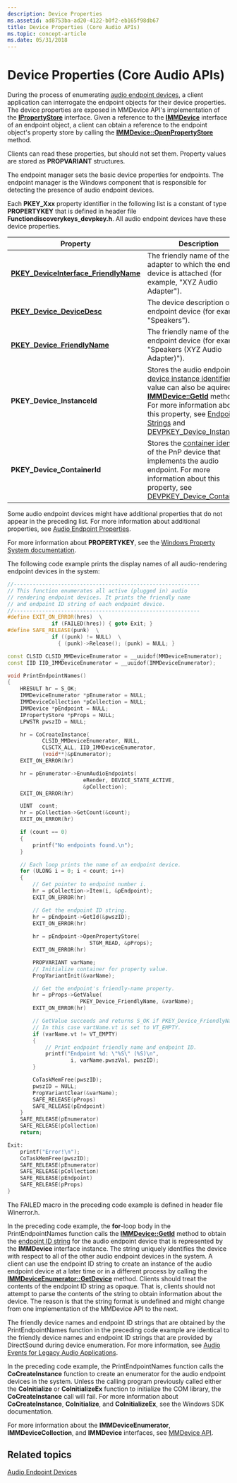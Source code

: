 ```yaml
---
description: Device Properties
ms.assetid: ad8753ba-ad20-4122-b0f2-eb165f98db67
title: Device Properties (Core Audio APIs)
ms.topic: concept-article
ms.date: 05/31/2018
---
```


# Device Properties (Core Audio APIs)

During the process of enumerating [audio endpoint devices](audio-endpoint-devices.md), a client application can interrogate the endpoint objects for their device properties. The device properties are exposed in MMDevice API's implementation of the [**IPropertyStore**](/windows/win32/api/propsys/nn-propsys-ipropertystore) interface. Given a reference to the [**IMMDevice**](/windows/desktop/api/Mmdeviceapi/nn-mmdeviceapi-immdevice) interface of an endpoint object, a client can obtain a reference to the endpoint object's property store by calling the [**IMMDevice::OpenPropertyStore**](/windows/desktop/api/Mmdeviceapi/nf-mmdeviceapi-immdevice-openpropertystore) method.

Clients can read these properties, but should not set them. Property values are stored as **PROPVARIANT** structures.

The endpoint manager sets the basic device properties for endpoints. The endpoint manager is the Windows component that is responsible for detecting the presence of audio endpoint devices.

Each **PKEY\_Xxx** property identifier in the following list is a constant of type **PROPERTYKEY** that is defined in header file **Functiondiscoverykeys\_devpkey.h**. All audio endpoint devices have these device properties.

| Property | Description |
|----------|-------------|
| [**PKEY\_DeviceInterface\_FriendlyName**](pkey-deviceinterface-friendlyname.md) | The friendly name of the audio adapter to which the endpoint device is attached (for example, "XYZ Audio Adapter"). |
| [**PKEY\_Device\_DeviceDesc**](pkey-device-devicedesc.md) | The device description of the endpoint device (for example, "Speakers"). |
| [**PKEY\_Device\_FriendlyName**](pkey-device-friendlyname.md) | The friendly name of the endpoint device (for example, "Speakers (XYZ Audio Adapter)"). |
| **PKEY\_Device\_InstanceId** | Stores the audio endpoint [device instance identifier](/windows-hardware/drivers/install/device-instance-ids). The value can also be aquired via [**IMMDevice::GetId**](/windows/win32/api/mmdeviceapi/nf-mmdeviceapi-immdevice-getid) method. For more information about this property, see [Endpoint ID Strings](endpoint-id-strings.md) and [DEVPKEY_Device_InstanceId](/windows-hardware/drivers/install/devpkey-device-instanceid). |
| **PKEY\_Device\_ContainerId** | Stores the [container identifier](/windows-hardware/drivers/install/container-ids) of the PnP device that implements the audio endpoint. For more information about this property, see [DEVPKEY_Device_ContainerId](/windows-hardware/drivers/install/devpkey-device-containerid). |

Some audio endpoint devices might have additional properties that do not appear in the preceding list. For more information about additional properties, see [Audio Endpoint Properties](audio-endpoint-properties.md).

For more information about **PROPERTYKEY**, see the [Windows Property System documentation](/windows/win32/api/wtypes/ns-wtypes-propertykey).

The following code example prints the display names of all audio-rendering endpoint devices in the system:

```C++
//-----------------------------------------------------------
// This function enumerates all active (plugged in) audio
// rendering endpoint devices. It prints the friendly name
// and endpoint ID string of each endpoint device.
//-----------------------------------------------------------
#define EXIT_ON_ERROR(hres)  \
              if (FAILED(hres)) { goto Exit; }
#define SAFE_RELEASE(punk)  \
              if ((punk) != NULL)  \
                { (punk)->Release(); (punk) = NULL; }

const CLSID CLSID_MMDeviceEnumerator = __uuidof(MMDeviceEnumerator);
const IID IID_IMMDeviceEnumerator = __uuidof(IMMDeviceEnumerator);

void PrintEndpointNames()
{
    HRESULT hr = S_OK;
    IMMDeviceEnumerator *pEnumerator = NULL;
    IMMDeviceCollection *pCollection = NULL;
    IMMDevice *pEndpoint = NULL;
    IPropertyStore *pProps = NULL;
    LPWSTR pwszID = NULL;

    hr = CoCreateInstance(
           CLSID_MMDeviceEnumerator, NULL,
           CLSCTX_ALL, IID_IMMDeviceEnumerator,
           (void**)&pEnumerator);
    EXIT_ON_ERROR(hr)

    hr = pEnumerator->EnumAudioEndpoints(
                        eRender, DEVICE_STATE_ACTIVE,
                        &pCollection);
    EXIT_ON_ERROR(hr)

    UINT  count;
    hr = pCollection->GetCount(&count);
    EXIT_ON_ERROR(hr)

    if (count == 0)
    {
        printf("No endpoints found.\n");
    }

    // Each loop prints the name of an endpoint device.
    for (ULONG i = 0; i < count; i++)
    {
        // Get pointer to endpoint number i.
        hr = pCollection->Item(i, &pEndpoint);
        EXIT_ON_ERROR(hr)

        // Get the endpoint ID string.
        hr = pEndpoint->GetId(&pwszID);
        EXIT_ON_ERROR(hr)
        
        hr = pEndpoint->OpenPropertyStore(
                          STGM_READ, &pProps);
        EXIT_ON_ERROR(hr)

        PROPVARIANT varName;
        // Initialize container for property value.
        PropVariantInit(&varName);

        // Get the endpoint's friendly-name property.
        hr = pProps->GetValue(
                       PKEY_Device_FriendlyName, &varName);
        EXIT_ON_ERROR(hr)

        // GetValue succeeds and returns S_OK if PKEY_Device_FriendlyName is not found.
        // In this case vartName.vt is set to VT_EMPTY.      
        if (varName.vt != VT_EMPTY)
        {
            // Print endpoint friendly name and endpoint ID.
            printf("Endpoint %d: \"%S\" (%S)\n", 
                    i, varName.pwszVal, pwszID);
        }

        CoTaskMemFree(pwszID);
        pwszID = NULL;
        PropVariantClear(&varName);
        SAFE_RELEASE(pProps)
        SAFE_RELEASE(pEndpoint)
    }
    SAFE_RELEASE(pEnumerator)
    SAFE_RELEASE(pCollection)
    return;

Exit:
    printf("Error!\n");
    CoTaskMemFree(pwszID);
    SAFE_RELEASE(pEnumerator)
    SAFE_RELEASE(pCollection)
    SAFE_RELEASE(pEndpoint)
    SAFE_RELEASE(pProps)
}
```

The FAILED macro in the preceding code example is defined in header file Winerror.h.

In the preceding code example, the **for**-loop body in the PrintEndpointNames function calls the [**IMMDevice::GetId**](/windows/desktop/api/Mmdeviceapi/nf-mmdeviceapi-immdevice-getid) method to obtain the [endpoint ID string](endpoint-id-strings.md) for the audio endpoint device that is represented by the **IMMDevice** interface instance. The string uniquely identifies the device with respect to all of the other audio endpoint devices in the system. A client can use the endpoint ID string to create an instance of the audio endpoint device at a later time or in a different process by calling the [**IMMDeviceEnumerator::GetDevice**](/windows/desktop/api/Mmdeviceapi/nf-mmdeviceapi-immdeviceenumerator-getdevice) method. Clients should treat the contents of the endpoint ID string as opaque. That is, clients should not attempt to parse the contents of the string to obtain information about the device. The reason is that the string format is undefined and might change from one implementation of the MMDevice API to the next.

The friendly device names and endpoint ID strings that are obtained by the PrintEndpointNames function in the preceding code example are identical to the friendly device names and endpoint ID strings that are provided by DirectSound during device enumeration. For more information, see [Audio Events for Legacy Audio Applications](audio-events-for-legacy-audio-applications.md).

In the preceding code example, the PrintEndpointNames function calls the **CoCreateInstance** function to create an enumerator for the audio endpoint devices in the system. Unless the calling program previously called either the **CoInitialize** or **CoInitializeEx** function to initialize the COM library, the **CoCreateInstance** call will fail. For more information about **CoCreateInstance**, **CoInitialize**, and **CoInitializeEx**, see the Windows SDK documentation.

For more information about the **IMMDeviceEnumerator**, **IMMDeviceCollection**, and **IMMDevice** interfaces, see [MMDevice API](mmdevice-api.md).

## Related topics

[Audio Endpoint Devices](audio-endpoint-devices.md)
